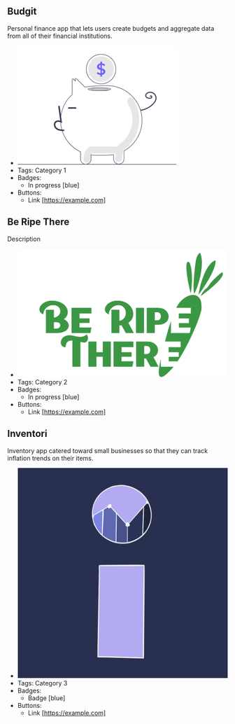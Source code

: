 ## Budgit
Personal finance app that lets users create budgets and aggregate data from all of their financial institutions.
- ![600x200]("../../../assets/budgitmascot.png)
- Tags: Category 1
- Badges:
  - In progress [blue]
- Buttons:
  - Link [https://example.com]

## Be Ripe There
Description
- ![600x200]("../../../assets/be-ripe-there-readme.png)
- Tags: Category 2
- Badges:
  - In progress [blue]
- Buttons:
  - Link [https://example.com]

## Inventori
Inventory app catered toward small businesses so that they can track inflation trends on their items.
- ![600x200]("../../../assets/inventori_icon.png)
- Tags: Category 3
- Badges:
  - Badge [blue]
- Buttons:
  - Link [https://example.com]